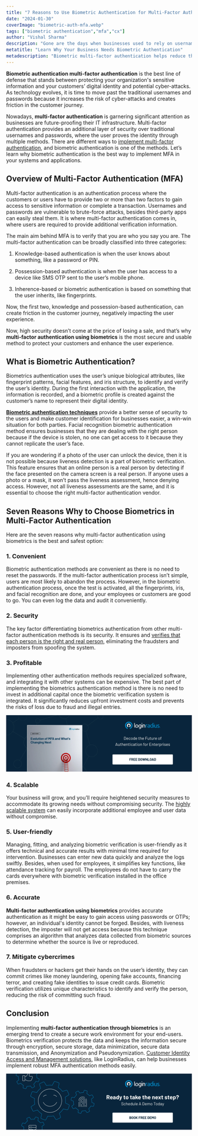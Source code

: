 ```yaml
---
title: "7 Reasons to Use Biometric Authentication for Multi-Factor Authentication"
date: "2024-01-30"
coverImage: "biometric-auth-mfa.webp"
tags: ["biometric authentication","mfa","cx"]
author: "Vishal Sharma"
description: "Gone are the days when businesses used to rely on usernames, passwords, and OTPs to provide a secure and seamless user experience. Businesses are shifting to modern and advanced authentication methods, like multi-factor authorization (MFA), which is a crucial part of ensuring security. MFA comprises different authentication factors, but why is biometric authentication one of the secure options? Let’s find out!"
metatitle: "Learn Why Your Business Needs Biometric Authentication"
metadescription: "Biometric multi-factor authentication helps reduce the risk of cyberattacks. Let’s learn why businesses should leverage their true potential. "
---
```

**Biometric authentication multi-factor authentication** is the best line of defense that stands between protecting your organization's sensitive information and your customers’ digital identity and potential cyber-attacks. As technology evolves, it is time to move past the traditional usernames and passwords because it increases the risk of cyber-attacks and creates friction in the customer journey.

Nowadays, **multi-factor authentication** is garnering significant attention as businesses are future-proofing their IT infrastructure. Multi-factor authentication provides an additional layer of security over traditional usernames and passwords, where the user proves the identity through multiple methods. There are different ways to [implement multi-factor authentication](https://www.loginradius.com/multi-factor-authentication/), and biometric authentication is one of the methods. Let’s learn why biometric authentication is the best way to implement MFA in your systems and applications. 

## Overview of Multi-Factor Authentication (MFA)

Multi-factor authentication is an authentication process where the customers or users have to provide two or more than two factors to gain access to sensitive information or complete a transaction. Usernames and passwords are vulnerable to brute-force attacks, besides third-party apps can easily steal them. It is where multi-factor authentication comes in, where users are required to provide additional verification information. 

The main aim behind MFA is to verify that you are who you say you are. The multi-factor authentication can be broadly classified into three categories: 

1. Knowledge-based authentication is when the user knows about something, like a password or PIN. 

2. Possession-based authentication is when the user has access to a device like SMS OTP sent to the user’s mobile phone. 

3. Inherence-based or biometric authentication is based on something that the user inherits, like fingerprints. 

Now, the first two, knowledge and possession-based authentication, can create friction in the customer journey, negatively impacting the user experience. 

Now, high security doesn’t come at the price of losing a sale, and that’s why **multi-factor authentication using biometrics** is the most secure and usable method to protect your customers and enhance the user experience. 

## What is Biometric Authentication?

Biometrics authentication uses the user’s unique biological attributes, like fingerprint patterns, facial features, and iris structure, to identify and verify the user’s identity. During the first interaction with the application, the information is recorded, and a biometric profile is created against the customer’s name to represent their digital identity. 

**[Biometric authentication techniques](https://www.loginradius.com/blog/identity/what-is-mob-biometric-authentication/)** provide a better sense of security to the users and make customer identification for businesses easier, a win-win situation for both parties. Facial recognition biometric authentication method ensures businesses that they are dealing with the right person because if the device is stolen, no one can get access to it because they cannot replicate the user’s face. 

If you are wondering if a photo of the user can unlock the device, then it is not possible because liveness detection is a part of biometric verification. This feature ensures that an online person is a real person by detecting if the face presented on the camera screen is a real person. If anyone uses a photo or a mask, it won’t pass the liveness assessment, hence denying access. However, not all liveness assessments are the same, and it is essential to choose the right multi-factor authentication vendor. 

## Seven Reasons Why to Choose Biometrics in Multi-Factor Authentication

Here are the seven reasons why multi-factor authentication using biometrics is the best and safest option: 

### 1. Convenient

Biometric authentication methods are convenient as there is no need to reset the passwords. If the multi-factor authentication process isn’t simple, users are most likely to abandon the process. However, in the biometric authentication process, once the test is activated, all the fingerprints, iris, and facial recognition are done, and your employees or customers are good to go. You can even log the data and audit it conveniently. 

### 2. Security

The key factor differentiating biometrics authentication from other multi-factor authentication methods is its security. It ensures and [verifies that each person is the right and real person](https://www.loginradius.com/blog/identity/what-is-identity-verification/), eliminating the fraudsters and imposters from spoofing the system. 

### 3. Profitable

Implementing other authentication methods requires specialized software, and integrating it with other systems can be expensive. The best part of implementing the biometrics authentication method is there is no need to invest in additional capital once the biometric verification system is integrated. It significantly reduces upfront investment costs and prevents the risks of loss due to fraud and illegal entries. 

[![WP-mfa-evolution](WP-mfa-evolution.webp)](https://www.loginradius.com/resource/mfa-evolution-ebook/)

### 4. Scalable

Your business will grow, and you’ll require heightened security measures to accommodate its growing needs without compromising security. The [highly scalable system](https://www.loginradius.com/scalability/) can easily incorporate additional employee and user data without compromise. 

### 5. User-friendly

Managing, fitting, and analyzing biometric verification is user-friendly as it offers technical and accurate results with minimal time required for intervention. Businesses can enter new data quickly and analyze the logs swiftly. Besides, when used for employees, it simplifies key functions, like attendance tracking for payroll. The employees do not have to carry the cards everywhere with biometric verification installed in the office premises. 

### 6. Accurate

**Multi-factor authentication using biometrics** provides accurate authentication as it might be easy to gain access using passwords or OTPs; however, an individual's identity cannot be forged. Besides, with liveness detection, the imposter will not get access because this technique comprises an algorithm that analyzes data collected from biometric sources to determine whether the source is live or reproduced. 

### 7. Mitigate cybercrimes

When fraudsters or hackers get their hands on the user’s identity, they can commit crimes like money laundering, opening fake accounts, financing terror, and creating fake identities to issue credit cards. Biometric verification utilizes unique characteristics to identify and verify the person, reducing the risk of committing such fraud. 

## Conclusion

Implementing **multi-factor authentication through biometrics** is an emerging trend to create a secure work environment for your end-users. Biometrics verification protects the data and keeps the information secure through encryption, secure storage, data minimization, secure data transmission, and Anonymization and Pseudonymization. [Customer Identity Access and Management solutions](https://www.loginradius.com/), like LoginRadius, can help businesses implement robust MFA authentication methods easily. 

[![book-a-free-demo-loginradius](../../assets/book-a-demo-loginradius.webp)](https://www.loginradius.com/contact-us?utm_source=blog&utm_medium=web&utm_campaign=biometric-multi-factor-authentication)